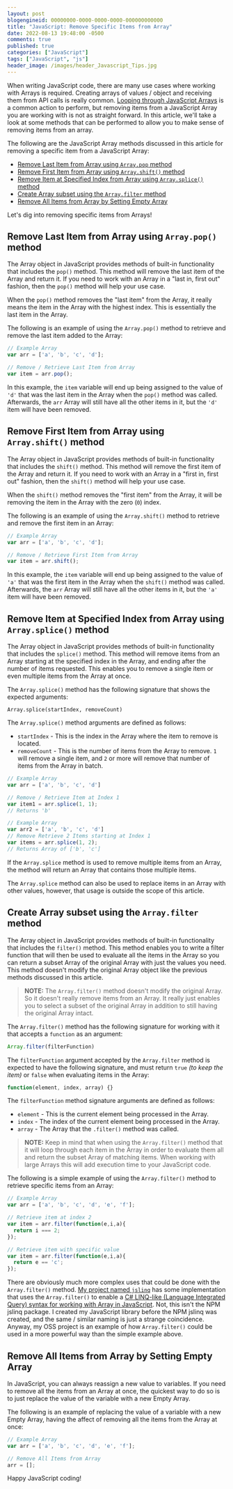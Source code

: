 ```yaml
---
layout: post
blogengineid: 00000000-0000-0000-0000-000000000000
title: "JavaScript: Remove Specific Items from Array"
date: 2022-08-13 19:48:00 -0500
comments: true
published: true
categories: ["JavaScript"]
tags: ["JavaScript", "js"]
header_image: /images/header_Javascript_Tips.jpg
---
```


When writing JavaScript code, there are many use cases where working with Arrays is required. Creating arrays of values / object and receiving them from API calls is really common. [Looping through JavaScript Arrays](/post/2020/07/01/loop-through-javascript-arrays-using-for-forEach-map-functions) is a common action to perform, but removing items from a JavaScript Array you are working with is not as straight forward. In this article, we'll take a look at some methods that can be performed to allow you to make sense of removing items from an array.

The following are the JavaScript Array methods discussed in this article for removing a specific item from a JavaScript Array:

- [Remove Last Item from Array using `Array.pop` method](#pop)
- [Remove First Item from Array using `Array.shift()` method](#shift)
- [Remove Item at Specified Index from Array using `Array.splice()` method](#splice)
- [Create Array subset using the `Array.filter` method](#filter)
- [Remove All Items from Array by Setting Empty Array](#reset)

Let's dig into removing specific items from Arrays!

<span id="pop"></span>
## Remove Last Item from Array using `Array.pop()` method

The Array object in JavaScript provides methods of built-in functionality that includes the `pop()` method. This method will remove the last item of the Array and return it. If you need to work with an Array in a "last in, first out" fashion, then the `pop()` method will help your use case.

When the `pop()` method removes the "last item" from the Array, it really means the item in the Array with the highest index. This is essentially the last item in the Array.

The following is an example of using the `Array.pop()` method to retrieve and remove the last item added to the Array:

```javascript
// Example Array
var arr = ['a', 'b', 'c', 'd'];

// Remove / Retrieve Last Item from Array
var item = arr.pop();
```

In this example, the `item` variable will end up being assigned to the value of `'d'` that was the last item in the Array when the `pop()` method was called. Afterwards, the `arr` Array will still have all the other items in it, but the `'d'` item will have been removed.

<span id="shift"></span>
## Remove First Item from Array using `Array.shift()` method

The Array object in JavaScript provides methods of built-in functionality that includes the `shift()` method. This method will remove the first item of the Array and return it. If you need to work with an Array in a "first in, first out" fashion, then the `shift()` method will help your use case.

When the `shift()` method removes the "first item" from the Array, it will be removing the item in the Array with the zero (`0`) index.

The following is an example of using the `Array.shift()` method to retrieve and remove the first item in an Array:

```javascript
// Example Array
var arr = ['a', 'b', 'c', 'd'];

// Remove / Retrieve First Item from Array
var item = arr.shift();
```

In this example, the `item` variable will end up being assigned to the value of `'a'` that was the first item in the Array when the `shift()` method was called. Afterwards, the `arr` Array will still have all the other items in it, but the `'a'` item will have been removed.

<span id="splice"></span>
## Remove Item at Specified Index from Array using `Array.splice()` method

The Array object in JavaScript provides methods of built-in functionality that includes the `splice()` method. This method will remove items from an Array starting at the specified index in the Array, and ending after the number of items requested. This enables you to remove a single item or even multiple items from the Array at once.

The `Array.splice()` method has the following signature that shows the expected arguments:

```
Array.splice(startIndex, removeCount)
```

The `Array.splice()` method arguments are defined as follows:

- `startIndex` - This is the index in the Array where the item to remove is located.
- `removeCount` - This is the number of items from the Array to remove. `1` will remove a single item, and `2` or more will remove that number of items from the Array in batch.

```javascript
// Example Array
var arr = ['a', 'b', 'c', 'd']

// Remove / Retrieve Item at Index 1
var item1 = arr.splice(1, 1);
// Returns 'b'

// Example Array
var arr2 = ['a', 'b', 'c', 'd']
// Remove Retrieve 2 Items starting at Index 1
var items = arr.splice(1, 2);
// Returns Array of ['b', 'c']
```

If the `Array.splice` method is used to remove multiple items from an Array, the method will return an Array that contains those multiple items.

The `Array.splice` method can also be used to replace items in an Array with other values, however, that usage is outside the scope of this article.

<span id="filter"></span>
## Create Array subset using the `Array.filter` method

The Array object in JavaScript provides methods of built-in functionality that includes the `filter()` method. This method enables you to write a filter function that will then be used to evaluate all the items in the Array so you can return a subset Array of the original Array with just the values you need. This method doesn't modify the original Array object like the previous methods discussed in this article.

> **NOTE:** The `Array.filter()` method doesn't modify the original Array. So it doesn't really remove items from an Array. It really just enables you to select a subset of the original Array in addition to still having the original Array intact.

The `Array.filter()` method has the following signature for working with it that accepts a `function` as an argument:

```javascript
Array.filter(filterFunction)
```

The `filterFunction` argument accepted by the `Array.filter` method is expected to have the following signature, and must return `true` _(to keep the item)_ or `false` when evaluating items in the Array:

```javascript
function(element, index, array) {}
```

The `filterFunction` method signature arguments are defined as follows:

- `element` - This is the current element being processed in the Array.
- `index` - The index of the current element being processed in the Array.
- `array` - The Array that the `.filter()` method was called.

> **NOTE:** Keep in mind that when using the `Array.filter()` method that it will loop through each item in the Array in order to evaluate them all and return the subset Array of matching items. When working with large Arrays this will add execution time to your JavaScript code.

The following is a simple example of using the `Array.filter()` method to retrieve specific items from an Array:

```javascript
// Example Array
var arr = ['a', 'b', 'c', 'd', 'e', 'f'];

// Retrieve item at index 2
var item = arr.filter(function(e,i,a){
  return i === 2;
});

// Retrieve item with specific value
var item = arr.filter(function(e,i,a){
  return e == 'c';
});
```

There are obviously much more complex uses that could be done with the `Array.filter()` method. [My project named `jslinq`](https://github.com/crpietschmann/jslinq) has some implementation that uses the `Array.filter()` to enable a [C# LINQ-like (Language Integrated Query) syntax for working with Array in JavaScript](https://github.com/crpietschmann/jslinq). Not, this isn't the NPM jslinq package. I created my JavaScript library before the NPM jslinq was created, and the same / similar naming is just a strange coincidence. Anyway, my OSS project is an example of how `Array.filter()` could be used in a more powerful way than the simple example above.

<span id='reset'></span>
## Remove All Items from Array by Setting Empty Array

In JavaScript, you can always reassign a new value to variables. If you need to remove all the items from an Array at once, the quickest way to do so is to just replace the value of the variable with a new Empty Array.

The following is an example of replacing the value of a variable with a new Empty Array, having the affect of removing all the items from the Array at once:

```javascript
// Example Array
var arr = ['a', 'b', 'c', 'd', 'e', 'f'];

// Remove All Items from Array
arr = [];
```

Happy JavaScript coding!